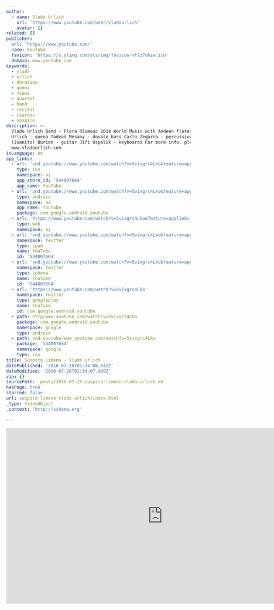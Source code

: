 ```yaml
---
author:
  - name: Vlado Urlich
    url: 'https://www.youtube.com/user/vladourlich'
    avatar: {}
related: []
publisher:
  url: 'https://www.youtube.com/'
  name: YouTube
  favicon: 'https://s.ytimg.com/yts/img/favicon-vflz7uhzw.ico'
  domain: www.youtube.com
keywords:
  - vlado
  - urlich
  - duration
  - quena
  - views
  - quartet
  - band
  - recital
  - czardas
  - suspiro
description: >-
  Vlado Urlich Band - Flora Olomouc 2014 World Music with Andean flutes Vlado
  Urlich - quena Tadeaš Mesany - double bass Carlo Zegarra - percussion Honza
  (Juanito) Burian - guitar Jiři Ospalik - keyboards For more info. please visit
  www.vladourlich.com
inLanguage: en
app_links:
  - url: 'vnd.youtube://www.youtube.com/watch?v=5vixgrc4Lko&feature=applinks'
    type: ios
    namespace: ai
    app_store_id: '544007664'
    app_name: YouTube
  - url: 'vnd.youtube://www.youtube.com/watch?v=5vixgrc4Lko&feature=applinks'
    type: android
    namespace: ai
    app_name: YouTube
    package: com.google.android.youtube
  - url: 'https://www.youtube.com/watch?v=5vixgrc4Lko&feature=applinks'
    type: web
    namespace: ai
  - url: 'vnd.youtube://www.youtube.com/watch?v=5vixgrc4Lko&feature=applinks'
    namespace: twitter
    type: ipad
    name: YouTube
    id: '544007664'
  - url: 'vnd.youtube://www.youtube.com/watch?v=5vixgrc4Lko&feature=applinks'
    namespace: twitter
    type: iphone
    name: YouTube
    id: '544007664'
  - url: 'https://www.youtube.com/watch?v=5vixgrc4Lko'
    namespace: twitter
    type: googleplay
    name: YouTube
    id: com.google.android.youtube
  - path: http/www.youtube.com/watch?v=5vixgrc4Lko
    package: com.google.android.youtube
    namespace: google
    type: android
  - path: vnd.youtube/www.youtube.com/watch?v=5vixgrc4Lko
    package: '544007664'
    namespace: google
    type: ios
title: Suspiro Limeno - Vlado Urlich
datePublished: '2016-07-26T01:34:08.542Z'
dateModified: '2016-07-26T01:34:07.989Z'
via: {}
sourcePath: _posts/2016-07-25-suspiro-limeno-vlado-urlich.md
hasPage: true
starred: false
url: suspiro-limeno-vlado-urlich/index.html
_type: VideoObject
_context: 'http://schema.org'

---
```

<iframe src="https://cdn.embedly.com/widgets/media.html?src=https%3A%2F%2Fwww.youtube.com%2Fembed%2F5vixgrc4Lko%3Ffeature%3Doembed&amp;url=http%3A%2F%2Fwww.youtube.com%2Fwatch%3Fv%3D5vixgrc4Lko&amp;image=https%3A%2F%2Fi.ytimg.com%2Fvi%2F5vixgrc4Lko%2Fhqdefault.jpg&amp;key=b7d04c9b404c499eba89ee7072e1c4f7&amp;type=text%2Fhtml&amp;schema=youtube" width="854" height="480" scrolling="no" frameborder="0" allowfullscreen="" style=""></iframe>